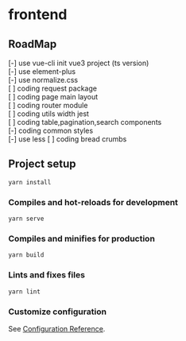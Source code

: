 # frontend


## RoadMap  

[-] use vue-cli init vue3 project (ts version)  
[-] use element-plus  
[-] use normalize.css  
[ ] coding request package  
[ ] coding page main layout  
[ ] coding router module   
[ ] coding utils width jest  
[ ] coding table,pagination,search components  
[-] coding common styles  
[-] use less
[ ] coding bread crumbs

## Project setup
```
yarn install
```

### Compiles and hot-reloads for development
```
yarn serve
```

### Compiles and minifies for production
```
yarn build
```

### Lints and fixes files
```
yarn lint
```

### Customize configuration
See [Configuration Reference](https://cli.vuejs.org/config/).

